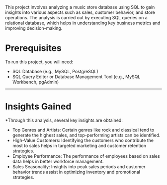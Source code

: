 This project involves analyzing a music store database using SQL to gain insights into various aspects such as sales, customer behavior, and store operations. The analysis is carried out by executing SQL queries on a relational database, which helps in understanding key business metrics and improving decision-making.

# Prerequisites
To run this project, you will need:

* SQL Database (e.g., MySQL, PostgreSQL)
* SQL Query Editor or Database Management Tool (e.g., MySQL Workbench, pgAdmin)

__________________________________________________________________________________________________________________________________________________________________________________________________________

# Insights Gained

*Through this analysis, several key insights are obtained:

* Top Genres and Artists: Certain genres like rock and classical tend to generate the highest sales, and top-performing artists can be identified.
* High-Value Customers: Identifying the customers who contribute the most to sales helps in targeted marketing and customer retention strategies.
* Employee Performance: The performance of employees based on sales data helps in better workforce management.
* Sales Seasonality: Insights into peak sales periods and customer behavior trends assist in optimizing inventory and promotional strategies.
